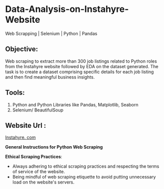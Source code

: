 # Data-Analysis-on-Instahyre-Website
Web Scrapping | Selenium | Python | Pandas

## Objective: 
Web scraping to extract more than 300 job listings related to Python roles from the Instahyre website followed by EDA on the dataset generated. The task is to create a dataset comprising specific details for each job listing and then find meaningful business insights.
## Tools:
1. Python and Python Libraries like Pandas, Matplotlib, Seaborn
2. Selenium/ BeautifulSoup
## Website Url :
[Instahyre. com](https://www.instahyre.com/python-jobs)

  **General Instructions for Python Web Scraping** 

**Ethical Scraping Practices**:

* Always adhering to ethical scraping practices and respecting the terms of service of the website.
* Being mindful of web scraping etiquette to avoid putting unnecessary load on the website's servers.
